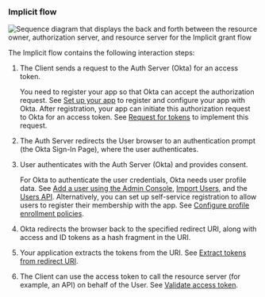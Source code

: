 ### Implicit flow

![Sequence diagram that displays the back and forth between the resource owner, authorization server, and resource server for the Implicit grant flow](/img/authorization/oauth-implicit-grant-flow.png "Implicit flow")

<!-- Source for image. Generated using http://www.plantuml.com/plantuml/uml/

skinparam monochrome true
actor "Resource Owner (User)" as user
participant "Client" as client
participant "Authorization Server (Okta)" as okta
participant "Resource Server (Your App)" as app

autonumber "<b>#."
client -> okta: Access token request to /authorize
okta -> user: 302 redirect to authentication prompt
user -> okta: Authentication & consent
okta -> client: Access token response
client -> app: Request with access token
app -> client: Response

-->
The Implicit flow contains the following interaction steps:

1. The Client sends a request to the Auth Server (Okta) for an access token.

    You need to register your app so that Okta can accept the authorization request. See [Set up your app](#set-up-your-app) to register and configure your app with Okta. After registration, your app can initiate this authorization request to Okta for an access token. See [Request for tokens](#request-for-tokens) to implement this request.

2. The Auth Server redirects the User browser to an authentication prompt (the Okta Sign-In Page), where the user authenticates.

3. User authenticates with the Auth Server (Okta) and provides consent.

    For Okta to authenticate the user credentials, Okta needs user profile data.
    See [Add a user using the Admin Console](https://help.okta.com/okta_help.htm?id=ext-usgp-add-users), [Import Users](/docs/guides/password-import-inline-hook/), and the [Users API](/docs/reference/api/users/). Alternatively, you can set up self-service registration to allow users to register their membership with the app. See [Configure profile enrollment policies](/docs/guides/configure-profile-enrollment-policies/main/).

4. Okta redirects the browser back to the specified redirect URI, along with access and ID tokens as a hash fragment in the URI.

5. Your application extracts the tokens from the URI. See [Extract tokens from redirect URI](#extract-tokens-from-redirect-URI).

6. The Client can use the access token to call the resource server (for example, an API) on behalf of the User. See [Validate access token](#validate-access-token).
